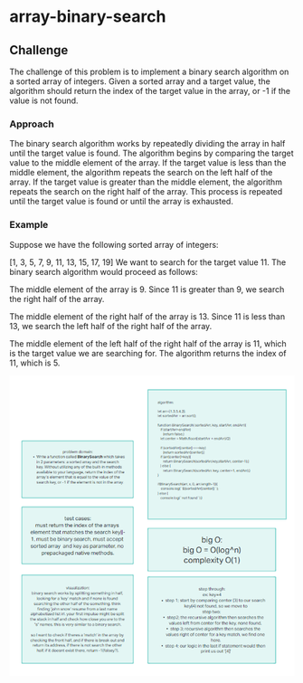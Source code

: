 # array-binary-search

## Challenge

The challenge of this problem is to implement a binary search algorithm on a sorted array of integers. Given a sorted array and a target value, the algorithm should return the index of the target value in the array, or -1 if the value is not found.

### Approach

The binary search algorithm works by repeatedly dividing the array in half until the target value is found. The algorithm begins by comparing the target value to the middle element of the array. If the target value is less than the middle element, the algorithm repeats the search on the left half of the array. If the target value is greater than the middle element, the algorithm repeats the search on the right half of the array. This process is repeated until the target value is found or until the array is exhausted.

### Example

Suppose we have the following sorted array of integers:

[1, 3, 5, 7, 9, 11, 13, 15, 17, 19]
We want to search for the target value 11. The binary search algorithm would proceed as follows:

The middle element of the array is 9. Since 11 is greater than 9, we search the right half of the array.

The middle element of the right half of the array is 13. Since 11 is less than 13, we search the left half of the right half of the array.

The middle element of the left half of the right half of the array is 11, which is the target value we are searching for. The algorithm returns the index of 11, which is 5.

![binary search wb](/assets/BinarySearch.png)

